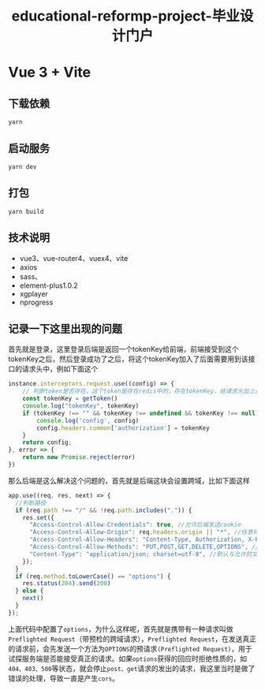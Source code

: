 <h1 align="center">educational-reformp-project-毕业设计门户</h1>

# Vue 3 + Vite

## 下载依赖

```shell
yarn
```

## 启动服务

```shell
yarn dev
```

## 打包

```shell
yarn build
```

## 技术说明

- vue3、vue-router4、vuex4、vite
- axios
- sass、
- element-plus1.0.2
- xgplayer
- nprogress

## 记录一下这里出现的问题

首先就是登录，这里登录后端是返回一个tokenKey给前端，前端接受到这个tokenKey之后，然后登录成功了之后，将这个tokenKey加入了后面需要用到该接口的请求头中，例如下面这个

```js
instance.interceptors.request.use((config) => {
    // 判断token是否存在，这个token是存在redis中的，存在tokenKey，给请求头加上这个值
    const tokenKey = getToken()
    console.log("tokenKey", tokenKey)
    if (tokenKey !== "" && tokenKey !== undefined && tokenKey !== null) {
        console.log('config', config)
        config.headers.common['authorization'] = tokenKey
    }
    return config;
}, error => {
    return new Promise.reject(error)
})
```

那么后端是这么解决这个问题的，首先就是后端这块会设置跨域，比如下面这样

```js
app.use((req, res, next) => {
  //判断路径
  if (req.path !== "/" && !req.path.includes(".")) {
    res.set({
      "Access-Control-Allow-Credentials": true, //允许后端发送cookie
      "Access-Control-Allow-Origin": req.headers.origin || "*", //任意域名都可以访问,或者基于我请求头里面的域
      "Access-Control-Allow-Headers": "Content-Type, Authorization, X-Requested_With", //设置请求头格式和类型
      "Access-Control-Allow-Methods": "PUT,POST,GET,DELETE,OPTIONS", //允许支持的请求方式
      "Content-Type": "application/json; charset=utf-8", //默认与允许的文本格式json和编码格式
    });
  }
  if (req.method.toLowerCase() == "options") {
    res.status(204).send(200)
  } else {
    next()
  }
});
```

上面代码中配置了`options`，为什么这样呢，首先就是携带有一种请求叫做`Preflighted Request`（带预检的跨域请求），`Preflighted Request`，在发送真正的请求前，会先发送一个方法为`OPTIONS`的预请求`(Preflighted Request)`，用于试探服务端是否能接受真正的请求。如果`options`获得的回应时拒绝性质的，如`404、403、500`等状态，就会停止`post、get`请求的发出的请求，我这里当时是做了错误的处理，导致一直是产生`cors`。